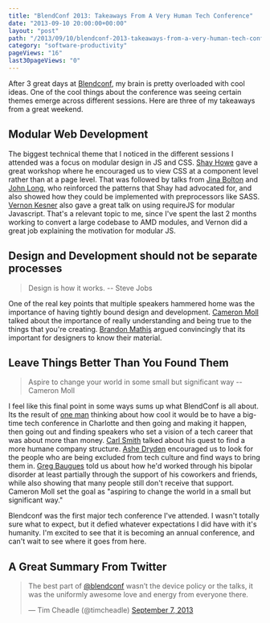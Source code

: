 ```yaml
---
title: "BlendConf 2013: Takeaways From A Very Human Tech Conference"
date: "2013-09-10 20:00:00+00:00"
layout: "post"
path: "/2013/09/10/blendconf-2013-takeaways-from-a-very-human-tech-conference"
category: "software-productivity"
pageViews: "16"
last30pageViews: "0"
---
```


After 3 great days at [Blendconf][blendconf], my brain is pretty overloaded with cool ideas. One of the cool things about the conference was seeing certain themes emerge across different sessions.  Here are three of my takeaways from a great weekend.

## Modular Web Development

The biggest technical theme that I noticed in the different sessions I attended was a focus on modular design in JS and CSS. [Shay Howe][shay] gave a great workshop where he encouraged us to view CSS at a component level rather than at a page level.  That was followed by talks from [Jina Bolton][bolton] and [John Long][long], who reinforced the patterns that Shay had advocated for, and also showed how they could be implemented with preprocessors like SASS. [Vernon Kesner][kesner] also gave a great talk on using requireJS for modular Javascript.  That's a relevant topic to me, since I've spent the last 2 months working to convert a large codebase to AMD modules, and Vernon did a great job explaining the motivation for modular JS.

## Design and Development should not be separate processes

> Design is how it works. -- Steve Jobs

One of the real key points that multiple speakers hammered home was the importance of having tightly bound design and development.  [Cameron Moll][moll] talked about the importance of really understanding and being true to the things that you're creating.  [Brandon Mathis][brandon] argued convincingly that its important for designers to know their material.

## Leave Things Better Than You Found Them

> Aspire to change your world in some small but significant way --Cameron Moll

I feel like this final point in some ways sums up what BlendConf is all about.  Its the result of [one man][berman] thinking about how cool it would be to have a big-time tech conference in Charlotte and then going and making it happen, then going out and finding speakers who set a vision of a tech career that was about more than money.  [Carl Smith][carl] talked about his quest to find a more humane company structure.  [Ashe Dryden][ashe] encouraged us to look for the people who are being excluded from tech culture and find ways to bring them in. [Greg Baugues][bauges] told us about how he'd worked through his bipolar disorder at least partially through the support of his coworkers and friends, while also showing that many people still don't receive that support. Cameron Moll set the goal as "aspiring to change the world in a small but significant way."

Blendconf was the first major tech conference I've attended.  I wasn't totally sure what to expect, but it defied whatever expectations I did have with it's humanity. I'm excited to see that it is becoming an annual conference, and can't wait to see where it goes from here.

## A Great Summary From Twitter

<div>
<blockquote class="twitter-tweet"><p>The best part of <a
href="https://twitter.com/blendconf">@blendconf</a> wasn’t the device
policy or the talks, it was the uniformly awesome love and energy from
everyone there.</p>&mdash; Tim Cheadle (@timcheadle) <a
href="https://twitter.com/timcheadle/statuses/376491690791817217">September
7, 2013</a></blockquote>
</div>


[blendconf]:http://blendconf.com/
[shay]:https://twitter.com/shayhowe
[bolton]:https://twitter.com/jina
[long]: http://wiseheartdesign.com/
[kesner]:https://twitter.com/vernonk
[moll]:https://twitter.com/cameronmoll
[brandon]:https://twitter.com/imathis
[berman]:https://twitter.com/bermonpainter
[carl]:https://twitter.com/carlsmith
[ashe]:https://twitter.com/ashedryden
[bauges]:https://twitter.com/greggyb
